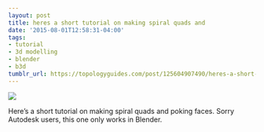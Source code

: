 ```yaml
---
layout: post
title: heres a short tutorial on making spiral quads and
date: '2015-08-01T12:58:31-04:00'
tags:
- tutorial
- 3d modelling
- blender
- b3d
tumblr_url: https://topologyguides.com/post/125604907490/heres-a-short-tutorial-on-making-spiral-quads-and
---
```

 ![](/tumblr_files/tumblr_nsextj8T7M1ub7tgwo1_1280.png)  

Here’s a short tutorial on making spiral quads and poking faces. Sorry Autodesk users, this one only works in Blender.

